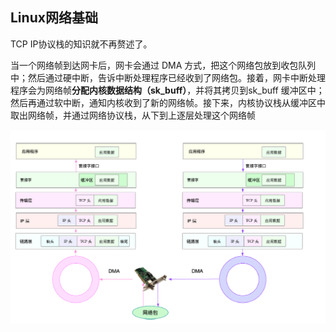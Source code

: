 ## Linux网络基础
TCP IP协议栈的知识就不再赘述了。

当一个网络帧到达网卡后，网卡会通过 DMA 方式，把这个网络包放到收包队列中；然后通过硬中断，告诉中断处理程序已经收到了网络包。接着，网卡中断处理程序会为网络帧**分配内核数据结构（sk_buff）**，并将其拷贝到sk_buff 缓冲区中；然后再通过软中断，通知内核收到了新的网络帧。接下来，内核协议栈从缓冲区中取出网络帧，并通过网络协议栈，从下到上逐层处理这个网络帧

![](image/net0.png)